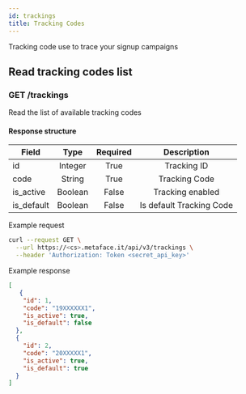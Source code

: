 ```yaml
---
id: trackings
title: Tracking Codes
---
```


Tracking code use to trace your signup campaigns

## Read tracking codes list

### GET /trackings

Read the list of available tracking codes

#### Response structure

| Field      |  Type   | Required |       Description        |
| ---------- | :-----: | :------: | :----------------------: |
| id         | Integer |   True   |       Tracking ID        |
| code       | String  |   True   |      Tracking Code       |
| is_active  | Boolean |  False   |     Tracking enabled     |
| is_default | Boolean |  False   | Is default Tracking Code |

Example request

```bash
curl --request GET \
  --url https://<cs>.metaface.it/api/v3/trackings \
  --header 'Authorization: Token <secret_api_key>'
```

Example response

```json
[
   {
    "id": 1,
    "code": "19XXXXXX1",
    "is_active": true,
    "is_default": false
  },
  {
    "id": 2,
    "code": "20XXXXX1",
    "is_active": true,
    "is_default": true
  }
]
```
